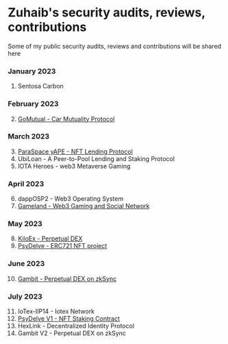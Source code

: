 # Zuhaib's security audits, reviews, contributions

Some of my public security audits, reviews and contributions will be shared here

### January 2023

1. Sentosa Carbon

### February 2023

2. [GoMutual - Car Mutuality Protocol](https://github.com/Secure3Audit/Secure3Academy/blob/main/audit_reports/GoMutual/GoMutual_final_Secure3_Audit_Report.pdf
)

### March 2023

3. [ParaSpace yAPE - NFT Lending Protocol](https://github.com/Secure3Audit/Secure3Academy/blob/main/audit_reports/ParaSpaceYAPE/ParaSpaceYAPE_final_Secure3_Audit_Report.pdf)
4. UbiLoan - A Peer-to-Pool Lending and Staking Protocol
5. IOTA Heroes - web3 Metaverse Gaming

### April 2023

6. dappOSP2 - Web3 Operating System
7. [Gameland - Web3 Gaming and Social Network](https://github.com/Secure3Audit/Secure3Academy/blob/main/audit_reports/Gameland/Gameland_final_Secure3_Audit_Report.pdf)

### May 2023

8. [KiloEx - Perpetual DEX](https://github.com/Secure3Audit/Secure3Academy/blob/main/audit_reports/KiloEx/KiloEx_final_Secure3_Audit_Report.pdf)
9. [PsyDelve - ERC721 NFT project](https://github.com/zzzuhaibmohd/audits/blob/main/audit%20reports/Psydelve_NFT_Audit_Report.pdf)

### June 2023

10. [Gambit - Perpetual DEX on zkSync](https://github.com/Secure3Audit/Secure3Academy/blob/main/audit_reports/Gambit/Gambit_final_Secure3_Audit_Report.pdf)

### July 2023

11. IoTex-IIP14 - Iotex Network
12. [PsyDelve V1 - NFT Staking Contract](https://github.com/zzzuhaibmohd/audits/blob/main/audit%20reports/Psydelve_StakingV1_Audit_Report.pdf)
13. HexLink - Decentralized Identity Protocol
14. Gambit V2 - Perpetual DEX on zkSync

